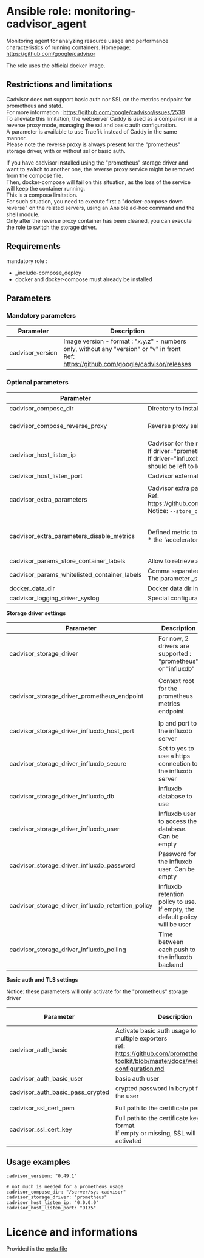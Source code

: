 # Ansible role: monitoring-cadvisor_agent

Monitoring agent for analyzing resource usage and performance characteristics of running containers.
Homepage: https://github.com/google/cadvisor

The role uses the official docker image.


## Restrictions and limitations

Cadvisor does not support basic auth nor SSL on the metrics endpoint for prometheus and statd.  
For more information : https://github.com/google/cadvisor/issues/2539  
To alleviate this limitation, the webserver Caddy is used as a companion in a reverse proxy mode, managing the ssl and basic auth configuration.  
A parameter is available to use Traefik instead of Caddy in the same manner.  
Please note the reverse proxy is always present for the "prometheus" storage driver, with or without ssl or basic auth.


If you have cadvisor installed using the  "prometheus" storage driver and want to switch to another one, the reverse proxy service might be removed from the compose file.  
Then, docker-compose will fail on this situation, as the loss of the service will keep the container running.  
This is a compose limitation.  
For such situation, you need to execute first a "docker-compose down reverse" on the related servers, using an Ansible ad-hoc command and the shell module.  
Only after the reverse proxy container has been cleaned, you can execute the role to switch the storage driver.  


## Requirements

mandatory role :
* _include-compose_deploy
* docker and docker-compose must already be installed


## Parameters

### Mandatory parameters

| Parameter | Description | Type |
| --------- | ----------- | ---- |
| cadvisor_version | Image version - format : "x.y.z" - numbers only, without any "version" or "v" in front<br />Ref: https://github.com/google/cadvisor/releases | "string" |


### Optional parameters

| Parameter | Description | Type | Default value |
| --------- | ----------- | ---- | ------------- |
| cadvisor_compose_dir | Directory to install compose and configuration files | "string" | "/opt/cadvisor" |
| cadvisor_compose_reverse_proxy | Reverse proxy selection between Caddy and Traefik | "caddy" or "traefik" | "caddy" |
| cadvisor_host_listen_ip | Cadvisor (or the reverse proxy) external listen IP.<br />If driver="prometheus" =>  _listen_ip should be set to "0.0.0.0"<br />If driver="influxdb" then cadvisor will push itself the metric and _listen_ip should be left to localhost | "string" | "127.0.0.1" |
|cadvisor_host_listen_port | Cadvisor external listen port. | "string" | "9135" |
| |
| cadvisor_extra_parameters | Cadvisor extra parameters<br />Ref: https://github.com/google/cadvisor/blob/master/docs/runtime_options.md<br />Notice: `--store_container_labels=xxx` is already managed. | "string" | "--docker_only=true --housekeeping_interval=30s --storage_duration=5m0s" |
| cadvisor_extra_parameters_disable_metrics | Defined metric to skip and not retrieve (single line).<br />* the 'accelerator' metric  is not supported anymore since 2024 | "string" | "--disable_metrics=percpu,sched, tcp,udp,disk,diskIO, hugetlb,referenced_memory, cpu_topology,resctrl" |
| cadvisor_params_store_container_labels | Allow to retrieve and store as labels in the metrics all container labels | boolean | false |
| cadvisor_params_whitelisted_container_labels | Comma separated list of container labels to use in the output metrics.<br />The parameter _store_container_labels must also be set to false | "string" | "" |
| docker_data_dir | Docker data dir in case it has been moved | "string" | "/var/lib/docker" |
| cadvisor_logging_driver_syslog | Special configuration to redirect to syslog and tag the container logs | boolean | no |


**Storage driver settings**  


| Parameter | Description | Type | Default value |
| --------- | ----------- | ---- | ------------- |
| cadvisor_storage_driver | For now, 2 drivers are supported : "prometheus" or "influxdb" | "string" | "prometheus" |
| | 
| cadvisor_storage_driver_prometheus_endpoint | Context root for the prometheus metrics endpoint | "string" | "/metrics" |
| |
| cadvisor_storage_driver_influxdb_host_port | Ip and port to the influxdb server | "string" |"10.11.12.13:8086" |
| cadvisor_storage_driver_influxdb_secure | Set to yes to use a https connection to the influxdb server | boolean | no |
| cadvisor_storage_driver_influxdb_db | Influxdb database to use | "string" | "cadvisor" |
| cadvisor_storage_driver_influxdb_user | Influxdb user to access the database. Can be empty | "string" | "" |
| cadvisor_storage_driver_influxdb_password | Password for the Influxdb user. Can be empty | "string" |  "" |
| cadvisor_storage_driver_influxdb_retention_policy | Influxdb retention policy to use. If empty, the default policy will be user | "string " | "" |
| cadvisor_storage_driver_influxdb_polling | Time between each push to the influxdb backend | "string" | "60s" |


**Basic auth and TLS settings**  

Notice: these parameters will only activate for the "prometheus" storage driver

| Parameter | Description | Type | Default value |
| --------- | ----------- | ---- | ------------- |
| cadvisor_auth_basic | Activate basic auth usage to access the multiple exporters<br />ref: https://github.com/prometheus/exporter-toolkit/blob/master/docs/web-configuration.md | boolean | no |
| cadvisor_auth_basic_user | basic auth user | "string" | "" |
| cadvisor_auth_basic_pass_crypted | crypted password in bcrypt format for the user | "string" | "" |
| |
| cadvisor_ssl_cert_pem | Full path to the certificate pem file | "string" | "" |
| cadvisor_ssl_cert_key | Full path to the certificate key, in crt format.<br />If empty or missing, SSL will not be activated | "string" | "" |


## Usage examples

```
cadvisor_version: "0.49.1"

# not much is needed for a prometheus usage
cadvisor_compose_dir: "/server/sys-cadvisor"
cadvisor_storage_driver: "prometheus"
cadvisor_host_listen_ip: "0.0.0.0"
cadvisor_host_listen_port: "9135"

```


# Licence and informations

Provided in the [meta file](meta/main.yml)

